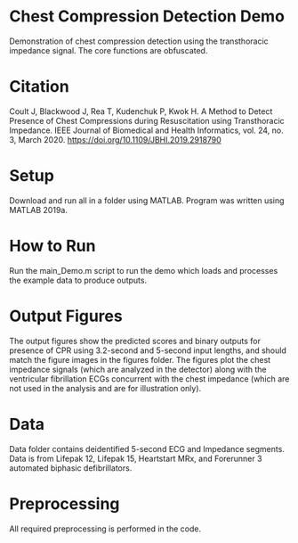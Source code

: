 # Chest Compression Detection Demo
Demonstration of chest compression detection using the transthoracic impedance signal. The core functions are obfuscated. 

# Citation

Coult J, Blackwood J, Rea T, Kudenchuk P, Kwok H. A Method to Detect
Presence of Chest Compressions during Resuscitation using Transthoracic
Impedance. IEEE Journal of Biomedical and Health Informatics, vol. 24, no.
3, March 2020. https://doi.org/10.1109/JBHI.2019.2918790

# Setup
Download and run all in a folder using MATLAB. Program was written using MATLAB 2019a. 

# How to Run
Run the main_Demo.m script to run the demo which loads and processes the example data to produce outputs. 

# Output Figures
The output figures show the predicted scores and binary outputs for presence of CPR using 3.2-second and 5-second input lengths, and should match the figure images in the figures folder. The figures plot the chest impedance signals (which are analyzed in the detector) along with the ventricular fibrillation ECGs concurrent with the chest impedance (which are not used in the analysis and are for illustration only). 

# Data
Data folder contains deidentified 5-second ECG and Impedance segments. Data is from Lifepak 12, Lifepak 15, Heartstart MRx, and Forerunner 3 automated biphasic defibrillators. 

# Preprocessing
All required preprocessing is performed in the code.

